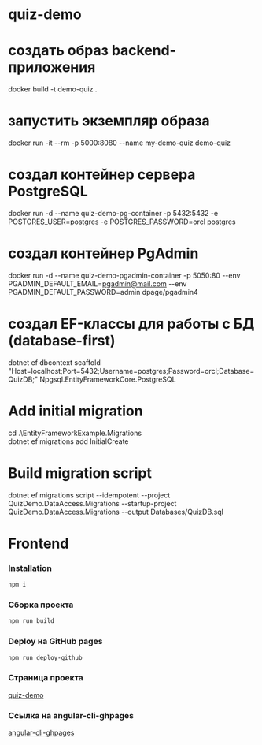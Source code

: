 # quiz-demo

# создать образ backend-приложения
docker build -t demo-quiz .
# запустить экземпляр образа
docker run -it --rm -p 5000:8080 --name my-demo-quiz demo-quiz

# создал контейнер сервера PostgreSQL
docker run -d --name quiz-demo-pg-container -p 5432:5432 -e POSTGRES_USER=postgres -e POSTGRES_PASSWORD=orcl postgres

# создал контейнер PgAdmin
docker run -d --name quiz-demo-pgadmin-container -p 5050:80 --env PGADMIN_DEFAULT_EMAIL=pgadmin@mail.com --env PGADMIN_DEFAULT_PASSWORD=admin dpage/pgadmin4

# создал EF-классы для работы с БД (database-first)
dotnet ef dbcontext scaffold "Host=localhost;Port=5432;Username=postgres;Password=orcl;Database=QuizDB;" Npgsql.EntityFrameworkCore.PostgreSQL

# Add initial migration
cd .\EntityFrameworkExample.Migrations\
dotnet ef migrations add InitialCreate

# Build migration script
dotnet ef migrations script --idempotent --project QuizDemo.DataAccess.Migrations --startup-project QuizDemo.DataAccess.Migrations --output Databases/QuizDB.sql

# Frontend
### Installation

```sh
npm i
```

### Сборка проекта

```sh
npm run build
```

### Deploy на GitHub pages

```sh
npm run deploy-github
```

### Страница проекта

[quiz-demo](https://lexeg.github.io/quiz-demo/)

### Ссылка на angular-cli-ghpages

[angular-cli-ghpages](https://www.npmjs.com/package/angular-cli-ghpages)
